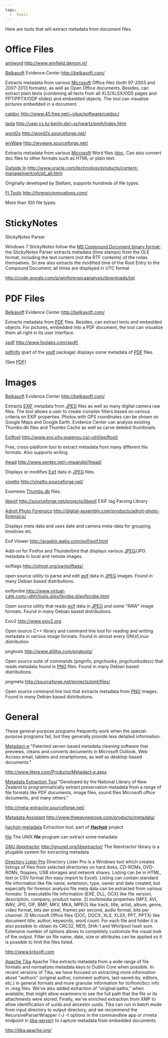 ```yaml
---
tags:
  -  Tools
---
```

Here are tools that will extract metadata from document files.

# Office Files

[antiword](antiword.md)
<http://www.winfield.demon.nl/>

<!-- -->

[Belkasoft](belkasoft.md) Evidence Center
<http://belkasoft.com/>

Extracts metadata from various [Microsoft](microsoft.md) Office
files (both 97-2003 and 2007-2013 formats), as well as Open Office
documents. Besides, can extract plain texts (combining all texts from
all XLS/XLSX/ODS pages and PPT/PPTX/ODP slides) and embedded objects.
The tool can visualize pictures embedded in a document.

<!-- -->

[catdoc](catdoc.md)
<http://www.45.free.net/~vitus/software/catdoc/>

<!-- -->

[laola](laola.md)
<http://user.cs.tu-berlin.de/~schwartz/pmh/index.html>

<!-- -->

[word2x](word2x.md)
<http://word2x.sourceforge.net/>

<!-- -->

[wvWare](wvware.md)
<http://wvware.sourceforge.net/>

Extracts metadata from various [Microsoft](microsoft.md) Word
files ([doc](doc.md). Can also convert doc files to other
formats such as HTML or plain text.

<!-- -->

[Outside In](outside_in.md)
<http://www.oracle.com/technology/products/content-management/oit/oit_all.html>

Originally developed by Stellant, supports hundreds of file types.

<!-- -->

[FI Tools](fi_tools.md)
<http://forensicinnovations.com/>

More than 100 file types.

# StickyNotes

StickyNotes Parser

Windows 7 StickyNotes follow the [MS Compound Document binary
format](http://msdn.microsoft.com/en-us/library/dd942138%28v=prot.13%29.aspx);
the StickyNotes Parser extracts metadata (time stamps) from the OLE
format, including the text content (not the RTF contents) of the notes
themselves. Sn.exe also extracts the modified time of the Root Entry to
the Compound Document; all times are displayed in UTC format


<http://code.google.com/p/winforensicaanalysis/downloads/list>

# PDF Files

[Belkasoft](belkasoft.md) Evidence Center
<http://belkasoft.com/>

Extracts metadata from [PDF](pdf.md) files. Besides, can extract
texts and embedded objects. For pictures, embedded into a PDF document,
the tool can visualize them all right in its user interface.

<!-- -->

[xpdf](xpdf.md)
<http://www.foolabs.com/xpdf/>

[pdfinfo](pdfinfo.md) (part of the [xpdf](xpdf.md)
package) displays some metadata of [PDF](pdf.md) files.

(See [PDF](pdf.md))

# Images

[Belkasoft](belkasoft.md) Evidence Center
<http://belkasoft.com/>

Extracts [EXIF](exif.md) metadata from [JPEG](jpeg.md)
files as well as many digital camera raw files. The tool allows a user
to create complex filters based on various criteria on EXIF properties.
Photos with GPS coordinates can be shown on Google Maps and Google
Earth. Evidence Center can analyze existing Thumbs.db files and Thumbs
Cache as well as carve deleted thumbnails.

<!-- -->

[Exiftool](exiftool.md)
<http://www.sno.phy.queensu.ca/~phil/exiftool/>

Free, cross-platform tool to extract metadata from many different file
formats. Also supports writing

<!-- -->

[jhead](jhead.md)
<http://www.sentex.net/~mwandel/jhead/>

Displays or modifies [Exif](exif.md) data in
[JPEG](jpeg.md) files.

<!-- -->

[vinetto](vinetto.md)
<http://vinetto.sourceforge.net/>

Examines [Thumbs.db](thumbs.db.md) files.

<!-- -->

[libexif](libexif.md)
<http://sourceforge.net/projects/libexif> EXIF tag Parsing Library

<!-- -->

[Adroit Photo Forensics](adroit_photo_forensics.md)
<http://digital-assembly.com/products/adroit-photo-forensics/>

Displays meta data and uses date and camera meta-data for grouping,
timelines etc.

<!-- -->

Exif Viewer
<http://araskin.webs.com/exif/exif.html>

Add-on for Firefox and Thunderbird that displays various
[JPEG](jpeg.md)/JPG metadata in local and remote images.

<!-- -->

exiftags
<http://johnst.org/sw/exiftags/>

open source utility to parse and edit [exif](exif.md) data in
[JPEG](jpeg.md) images. Found in many Debian based
distributions.

<!-- -->

exifprobe
<http://www.virtual-cafe.com/~dhh/tools.d/exifprobe.d/exifprobe.html>

Open source utility that reads [exif](exif.md) data in
[JPEG](jpeg.md) and some "RAW" image formats. Found in many
Debian based distributions.

<!-- -->

Exiv2
<http://www.exiv2.org>

Open source C++ library and command line tool for reading and writing
metadata in various image formats. Found in almost every GNU/Linux
distribution

<!-- -->

pngtools
<http://www.stillhq.com/pngtools/>

Open source suite of commands (pnginfo, pngchunks, pngchunksdesc) that
reads metadata found in [PNG](png.md) files. Found in many
Debian based distributions.

<!-- -->

pngmeta
<http://sourceforge.net/projects/pmt/files/>

Open source command line tool that extracts metadata from
[PNG](png.md) images. Found in many Debian based distributions.

# General

These general-purpose programs frequently work when the special-purpose
programs fail, but they generally provide less detailed information.

[Metadact-e](metadact-e.md)
"Patented server-based metadata cleaning software that previews, cleans
and converts documents in Microsoft Outlook, Web Access email, tablets
and smartphones, as well as desktop-based documents."

<http://www.litera.com/Products/Metadact-e.aspx>

<!-- -->

[Metadata Extraction Tool](metadata_extraction_tool.md)
"Developed by the National Library of New Zealand to programmatically
extract preservation metadata from a range of file formats like PDF
documents, image files, sound files Microsoft office documents, and many
others."

<http://meta-extractor.sourceforge.net/>

<!-- -->

[Metadata Assistant](metadata_assistant.md)
<http://www.thepaynegroup.com/products/metadata/>

<!-- -->

[hachoir-metadata](hachoir.md)
Extraction tool, part of **[Hachoir](hachoir.md)** project

<!-- -->

[file](file.md)
The UNIX **file** program can extract some metadata

<!-- -->

[GNU libextractor](gnu_libextractor.md)
<http://gnunet.org/libextractor/> The libextractor library is a plugable
system for extracting metadata

<!-- -->

[Directory Lister Pro](directory_lister_pro.md)
Directory Lister Pro is a Windows tool which creates listings of files
from selected directories on hard disks, CD-ROMs, DVD-ROMs, floppies,
USB storages and network shares. Listing can be in HTML, text or CSV
format (for easy import to Excel). Listing can contain standard file
information like file name, extension, type, owner and date created, but
especially for forensic analysis file meta data can be extracted from
various formats: 1) executable file information (EXE, DLL, OCX) like
file version, description, company, product name. 2) multimedia
properties (MP3, AVI, WAV, JPG, GIF, BMP, MKV, MKA, MPEG) like track,
title, artist, album, genre, video format, bits per pixel, frames per
second, audio format, bits per channel. 3) Microsoft Office files (DOC,
DOCX, XLS, XLSX, PPT, PPTX) like document title, author, keywords, word
count. For each file and folder it is also possible to obtain its CRC32,
MD5, SHA-1 and Whirlpool hash sum. Extensive number of options allows to
completely customize the visual look of the output. Filter on file name,
date, size or attributes can be applied so it is possible to limit the
files listed.

<http://www.krksoft.com>

<!-- -->

[Apache Tika](apache_tika.md)
Apache Tika extracts metadata from a wide range of file formats and
normalizes metadata keys to Dublin Core when possible. In recent
versions of Tika, we have focused on extracting more information about
"authors" (original author, comment authors, last-saved-by, editors,
etc.) in general formats and more granular information for to/from/bcc
info in .msg files. We've also added extraction of "original paths,"
when available, that might allow examiners to see the full path that the
file or its attachments were stored. Finally, we've enriched extraction
from XMP to allow identification of uuids and ancestor uuids. Tika can
run in batch mode from input directory to output directory, and we
recommend the RecursiveParserWrapper (-J -t options in the commandline
app or /rmeta endpoint in
[tika-server](https://wiki.apache.org/tika/TikaJAXRS)) to capture
metadata from embedded documents.

<http://tika.apache.org/>

